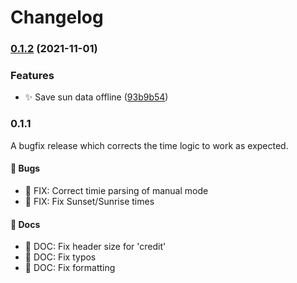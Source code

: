 # Changelog

### [0.1.2](https://github.com/selfire1/obsidian-luna-dark-mode/compare/0.1.1...0.1.2) (2021-11-01)


### Features

* ✨ Save sun data offline ([93b9b54](https://github.com/selfire1/obsidian-luna-dark-mode/commit/93b9b543493a6108e131bd10371d2fc5d4a513c0))

### 0.1.1
A bugfix release which corrects the time logic to work as expected.

#### 🐛 Bugs
- 🐛 FIX: Correct timie parsing of manual mode
- 🐛 FIX: Fix Sunset/Sunrise times

#### 📝 Docs
- 📝 DOC: Fix header size for 'credit'
- 📝 DOC: Fix typos
- 📝 DOC: Fix formatting
